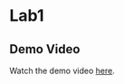 # Lab1


## Demo Video
Watch the demo video [here](https://drive.google.com/file/d/1XYml7ucZD_PIWEIJXOB6-LpPiHzGSZcB/view?usp=drive_link).
